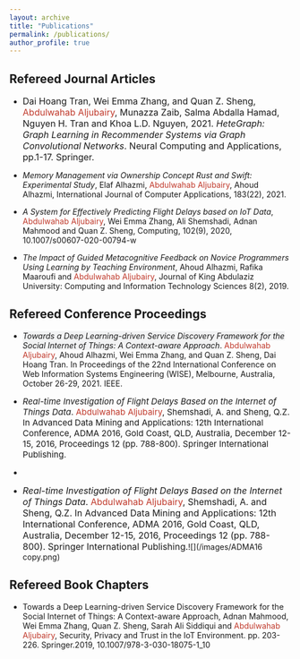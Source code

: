 ```yaml
---
layout: archive
title: "Publications"
permalink: /publications/
author_profile: true
---
```

Refereed Journal Articles
----------------
  
- <span style="font-size:16px">Dai Hoang Tran, Wei Emma Zhang, and Quan Z. Sheng, <span style="color:#C0392B">Abdulwahab Aljubairy</span>, Munazza Zaib, Salma Abdalla Hamad, Nguyen H. Tran and Khoa L.D. Nguyen, 2021. <em>HeteGraph: Graph Learning in Recommender Systems via Graph Convolutional Networks</em>. Neural Computing and Applications, pp.1-17. Springer.</span>
  
- <em>Memory Management via Ownership Concept Rust and Swift: Experimental Study</em>, Elaf Alhazmi, <span style="color:#C0392B">Abdulwahab Aljubairy</span>, Ahoud Alhazmi, International Journal of Computer Applications, 183(22), 2021.
  
- <em>A System for Effectively Predicting Flight Delays based on IoT Data</em>, <span style="color:#C0392B">Abdulwahab Aljubairy</span>, Wei Emma Zhang, Ali Shemshadi, Adnan Mahmood and Quan Z. Sheng, Computing, 102(9), 2020, 10.1007/s00607-020-00794-w
  
- <em>The Impact of Guided Metacognitive Feedback on Novice Programmers Using Learning by Teaching Environment</em>, Ahoud Alhazmi, Rafika Maaroufi and <span style="color:#C0392B">Abdulwahab Aljubairy</span>, Journal of King Abdulaziz University: Computing and Information Technology Sciences 8(2), 2019.

Refereed Conference Proceedings
-----------------------
- <span style="font-size:14px"><span style="background-color: #F2F3F4"><em>Towards a Deep Learning-driven Service Discovery Framework for the Social Internet of Things: A Context-aware Approach</em></span>. <span style="color:#C0392B">Abdulwahab Aljubairy</span>, Ahoud Alhazmi, Wei Emma Zhang, and Quan Z. Sheng, Dai Hoang Tran.  In Proceedings of the 22nd International Conference on Web Information Systems Engineering (WISE), Melbourne, Australia, October 26-29, 2021. IEEE.</span>

- <span style="font-size:15px"><em>Real-time Investigation of Flight Delays Based on the Internet of Things Data</em>. <span style="color:#C0392B">Abdulwahab Aljubairy</span>, Shemshadi, A. and Sheng, Q.Z.  In Advanced Data Mining and Applications: 12th International Conference, ADMA 2016, Gold Coast, QLD, Australia, December 12-15, 2016, Proceedings 12 (pp. 788-800). Springer International Publishing.</span>
- 
- <span style="font-size:16px"><em>Real-time Investigation of Flight Delays Based on the Internet of Things Data</em>. <span style="color:#C0392B">Abdulwahab Aljubairy</span>, Shemshadi, A. and Sheng, Q.Z.  In Advanced Data Mining and Applications: 12th International Conference, ADMA 2016, Gold Coast, QLD, Australia, December 12-15, 2016, Proceedings 12 (pp. 788-800). Springer International Publishing.</span>![](/images/ADMA16 copy.png)

Refereed Book Chapters
---------------------
- Towards a Deep Learning-driven Service Discovery Framework for the Social Internet of Things: A Context-aware Approach, Adnan Mahmood, Wei Emma Zhang, Quan Z. Sheng, Sarah Ali Siddiqui and <span style="color:#C0392B">Abdulwahab Aljubairy</span>, Security, Privacy and Trust in the IoT Environment. pp. 203-226. Springer.2019, 10.1007/978-3-030-18075-1_10
